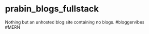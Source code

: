 # prabin_blogs_fullstack
Nothing but an unhosted blog site containing no blogs. #bloggervibes #MERN
